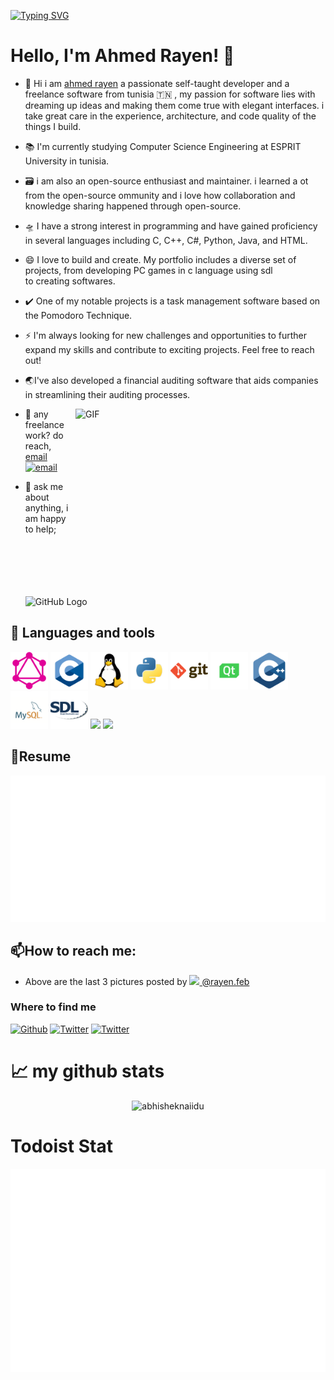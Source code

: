 



<a href="https://git.io/typing-svg"><img src="https://readme-typing-svg.demolab.com?font=Fira+Code&size=40&pause=1000&color=F7241F&center=true&random=false&width=500&height=100&lines=+%F0%9F%98%8EHey+nice+to+see+you+;I+am+rayen+;++%F0%9F%A4%96++Welcome+;to+my+GitHub+profile+" alt="Typing SVG" /></a>





# Hello, I'm   Ahmed Rayen! 👋


- 🚀 Hi  i am  [ahmed rayen](https://www.facebook.com/rayen.bouazizi.79/) a passionate self-taught  developer and a freelance software  from tunisia  🇹🇳 , my passion for software lies with dreaming up ideas and making them come true with elegant interfaces. i take great care in the experience, architecture, and code quality of the things I build.

- 📚 I'm currently studying Computer Science Engineering at ESPRIT University in tunisia.
 
- 🗃️ i am also an open-source enthusiast and maintainer. i learned a  ot from the open-source ommunity and i love how collaboration and knowledge sharing happened through open-source.
 
- 🛸 I have a strong interest  in programming and have gained proficiency in several languages including C, C++, C#, Python, Java, and HTML.

- 😄 I love to build and create. My portfolio includes a diverse set of projects, from developing PC games in c language using sdl  
to creating softwares.

- ✔️ One of my notable projects is a task management software based on the Pomodoro Technique.

- ⚡ I'm always looking for new challenges and opportunities to further expand my skills and contribute  to exciting projects. Feel free to reach out!

- 🌏I've also developed a financial auditing software that aids companies in streamlining their auditing processes.
  
 <img align="right" alt="GIF" src="https://github.com/rayen-feb/rayen-feb/assets/131598929/3f1ca225-abb3-4978-aa4a-a3edb85fc65c" width="400" height="300" />

- 💼 any freelance work? do reach, [email](mailto:arayen138@gmail.com)        <a href="mailto:arayen138@gmail.com@gmail.com"><img  height="40" src="https://img.icons8.com/color/96/000000/gmail.png" alt="email"/></a>
  
- 💬 ask me about anything, i am happy to help;
               <div align="left"> <img src="https://github.com/raghavk16/raghavk16/blob/master/octo.gif" alt="GitHub Logo" width="150" height="150" /></div>



 
 ## 🧰 Languages and tools
 
 <code><img height="60" src="https://raw.githubusercontent.com/github/explore/5c058a388828bb5fde0bcafd4bc867b5bb3f26f3/topics/graphql/graphql.png"></code>
<code><img height="60" src="https://raw.githubusercontent.com/github/explore/80688e429a7d4ef2fca1e82350fe8e3517d3494d/topics/c/c.png"></code>
<code><img height="60" src="https://raw.githubusercontent.com/github/explore/80688e429a7d4ef2fca1e82350fe8e3517d3494d/topics/linux/linux.png"></code>
<code><img height="60" src="https://raw.githubusercontent.com/github/explore/80688e429a7d4ef2fca1e82350fe8e3517d3494d/topics/python/python.png"></code>
<code><img height="60" src="https://raw.githubusercontent.com/github/explore/80688e429a7d4ef2fca1e82350fe8e3517d3494d/topics/git/git.png"></code>
<code><img height="60" src="https://raw.githubusercontent.com/github/explore/80688e429a7d4ef2fca1e82350fe8e3517d3494d/topics/qt/qt.png"></code>
<code><img height="60" src="https://raw.githubusercontent.com/github/explore/80688e429a7d4ef2fca1e82350fe8e3517d3494d/topics/cpp/cpp.png"></code>
<code><img height="60" src="https://raw.githubusercontent.com/github/explore/80688e429a7d4ef2fca1e82350fe8e3517d3494d/topics/mysql/mysql.png"></code>
<code><img height="60" src="https://raw.githubusercontent.com/github/explore/80688e429a7d4ef2fca1e82350fe8e3517d3494d/topics/SDL/SDL.png"></code>
<code><img height="60" src="https://raw.githubusercontent.com/github/explore/80688e429a7d4ef2fca1e82350fe8e3517d3494d/topics/AE/AE.png"></code>
<code><img height="60" src="https://raw.githubusercontent.com/github/explore/80688e429a7d4ef2fca1e82350fe8e3517d3494d/topics/PS/PS.png"></code>



 ## 🔰Resume 

 ![metrics](metrics.classic.svg)



 ## 📫How to reach me: 
 
 - <p>Above are the last 3 pictures posted by <a href="https://www.instagram.com/rayen.feb/" target="_blank"><img src="https://upload.wikimedia.org/wikipedia/commons/thumb/e/e7/Instagram_logo_2016.svg/1024px-Instagram_logo_2016.svg.png" width="20"/> @rayen.feb</a><br/>
<h3>Where to find me</h3>
<p><a href="https://github.com/rayen-feb" target="_blank"><img alt="Github" src="https://img.shields.io/badge/GitHub-%2312100E.svg?&style=for-the-badge&logo=Github&logoColor=white" /></a> <a href="https://twitter.com/RayenBouaz71944" target="_blank"><img alt="Twitter" src="https://img.shields.io/badge/twitter-%231DA1F2.svg?&style=for-the-badge&logo=twitter&logoColor=white" /></a> <a href="(https://www.facebook.com/rayen.bouazizi.79/" target="_blank"><img alt="Twitter" src="https://img.shields.io/badge/facebook-%231DA1F2.svg?&style=for-the-badge&logo=twitter&logoColor=white" /></a> <a  
                                                                                                                                                                                                                                          </p>

#  📈 my github stats



<p align="center"> <img src="https://github-readme-stats.vercel.app/api?username=rayen-feb&show_icons=true&theme=gotham" alt="abhisheknaiidu" />
 

# Todoist Stat



![metrics](metrics.plugin.isocalendar.fullyear.svg)




